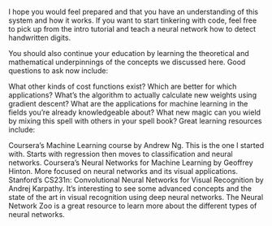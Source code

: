 I hope you would feel prepared and that you have an understanding of this system and how it works. If you want to start tinkering with code, feel free to pick up from the intro tutorial and teach a neural network how to detect handwritten digits.

You should also continue your education by learning the theoretical and mathematical underpinnings of the concepts we discussed here. Good questions to ask now include:

What other kinds of cost functions exist? Which are better for which applications?
What’s the algorithm to actually calculate new weights using gradient descent?
What are the applications for machine learning in the fields you’re already knowledgeable about? What new magic can you wield by mixing this spell with others in your spell book?
Great learning resources include:

Coursera’s Machine Learning course by Andrew Ng. This is the one I started with. Starts with regression then moves to classification and neural networks.
Coursera’s Neural Networks for Machine Learning by Geoffrey Hinton. More focused on neural networks and its visual applications.
Stanford’s CS231n: Convolutional Neural Networks for Visual Recognition by Andrej Karpathy. It’s interesting to see some advanced concepts and the state of the art in visual recognition using deep neural networks.
The Neural Network Zoo is a great resource to learn more about the different types of neural networks.
